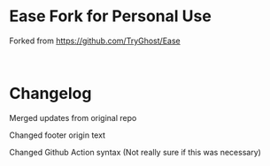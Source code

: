 # Ease Fork for Personal Use

Forked from https://github.com/TryGhost/Ease

&nbsp;

# Changelog

Merged updates from original repo

Changed footer origin text

Changed Github Action syntax (Not really sure if this was necessary)
